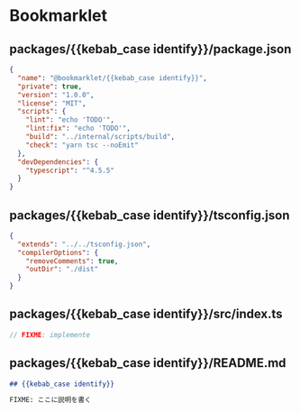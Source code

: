 # Bookmarklet

## packages/{{kebab_case identify}}/package.json

```json
{
  "name": "@bookmarklet/{{kebab_case identify}}",
  "private": true,
  "version": "1.0.0",
  "license": "MIT",
  "scripts": {
    "lint": "echo 'TODO'",
    "lint:fix": "echo 'TODO'",
    "build": "../internal/scripts/build",
    "check": "yarn tsc --noEmit"
  },
  "devDependencies": {
    "typescript": "^4.5.5"
  }
}
```

## packages/{{kebab_case identify}}/tsconfig.json

```json
{
  "extends": "../../tsconfig.json",
  "compilerOptions": {
    "removeComments": true,
    "outDir": "./dist"
  }
}
```

## packages/{{kebab_case identify}}/src/index.ts

```typescript
// FIXME: implemente
```

## packages/{{kebab_case identify}}/README.md

```markdown
## {{kebab_case identify}}

FIXME: ここに説明を書く
```
